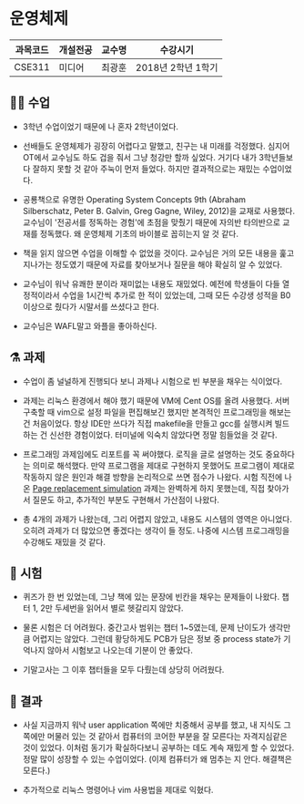 # 운영체제

과목코드 | 개설전공 | 교수명 | 수강시기 |
--------|---------|--------|---------|
CSE311 | 미디어 | 최광훈 | 2018년 2학년 1학기 |

## 👨‍🏫 수업

* 3학년 수업이었기 때문에 나 혼자 2학년이었다.

* 선배들도 운영체제가 굉장히 어렵다고 말했고, 친구는 내 미래를 걱정했다. 심지어 OT에서 교수님도 하도 겁을 줘서 그냥 청강만 할까 싶었다. 거기다 내가 3학년들보다 잘하지 못할 것 같아 주눅이 먼저 들었다. 하지만 결과적으로는 재밌는 수업이었다.

* 공룡책으로 유명한 Operating System Concepts 9th (Abraham Silberschatz, Peter B. Galvin, Greg Gagne, Wiley, 2012)을 교재로 사용했다. 교수님이 '전공서를 정독하는 경험'에 초점을 맞췄기 때문에 자의반 타의반으로 교재를 정독했다. 왜 운영체제 기초의 바이블로 꼽히는지 알 것 같다.

* 책을 읽지 않으면 수업을 이해할 수 없었을 것이다. 교수님은 거의 모든 내용을 훑고 지나가는 정도였기 때문에 자료를 찾아보거나 질문을 해야 확실히 알 수 있었다. 

* 교수님이 워낙 유쾌한 분이라 재미없는 내용도 재밌었다. 예전에 학생들이 다들 열정적이라서 수업을 1시간씩 추가로 한 적이 있었는데, 그때 모든 수강생 성적을 B0 이상으로 줬다가 시말서를 쓰셨다고 한다.

* 교수님은 WAFL말고 와플을 좋아하신다.

## ⚗️ 과제

* 수업이 좀 널널하게 진행되다 보니 과제나 시험으로 빈 부분을 채우는 식이었다.

* 과제는 리눅스 환경에서 해야 했기 때문에 VM에 Cent OS를 올려 사용했다. 서버 구축할 때 vim으로 설정 파일을 편집해보긴 했지만 본격적인 프로그래밍을 해보는 건 처음이었다. 항상 IDE만 쓰다가 직접 makefile을 만들고 gcc를 실행시켜 빌드하는 건 신선한 경험이었다. 터미널에 익숙치 않았다면 정말 힘들었을 것 같다.

* 프로그래밍 과제임에도 리포트를 꼭 써야했다. 로직을 글로 설명하는 것도 중요하다는 의미로 해석했다. 만약 프로그램을 제대로 구현하지 못했어도 프로그램이 제대로 작동하지 않은 원인과 해결 방향을 논리적으로 쓰면 점수가 나왔다. 시험 직전에 나온 [Page replacement simulation](Page-Replacement-Simulation) 과제는 완벽하게 하지 못했는데, 직접 찾아가서 질문도 하고, 추가적인 부분도 구현해서 가산점이 나왔다. 

* 총 4개의 과제가 나왔는데, 그리 어렵지 않았고, 내용도 시스템의 영역은 아니었다. 오히려 과제가 더 많았으면 좋겠다는 생각이 들 정도. 나중에 시스템 프로그래밍을 수강해도 재밌을 것 같다.

## 📝 시험

* 퀴즈가 한 번 있었는데, 그냥 책에 있는 문장에 빈칸을 채우는 문제들이 나왔다. 챕터 1, 2만 두세번을 읽어서 별로 헷갈리지 않았다.

* 물론 시험은 더 어려웠다. 중간고사 범위는 챕터 1~5였는데, 문제 난이도가 생각만큼 어렵지는 않았다. 그런데 황당하게도 PCB가 담은 정보 중 process state가 기억나지 않아서 시험보고 나오는데 기분이 안 좋았다.

* 기말고사는 그 이후 챕터들을 모두 다뤘는데 상당히 어려웠다.

## 🎲 결과

* 사실 지금까지 워낙 user application 쪽에만 치중해서 공부를 했고, 내 지식도 그쪽에만 머물러 있는 것 같아서 컴퓨터의 코어한 부분을 잘 모른다는 자격지심같은 것이 있었다. 이처럼 동기가 확실하다보니 공부하는 데도 계속 재밌게 할 수 있었다. 정말 많이 성장할 수 있는 수업이었다. (이제 컴퓨터가 왜 멈추는 지 안다. 해결책은 모른다.)

* 추가적으로 리눅스 명령어나 vim 사용법을 제대로 익혔다.